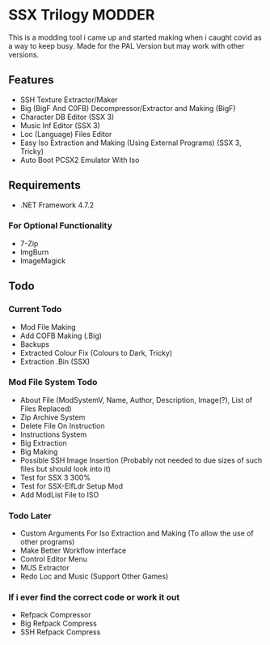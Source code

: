 
# SSX Trilogy MODDER

This is a modding tool i came up and started making when i caught covid as a way to keep busy. Made for the PAL Version but may work with other versions.

## Features
- SSH Texture Extractor/Maker
- Big (BigF And C0FB) Decompressor/Extractor and Making (BigF)
- Character DB Editor (SSX 3)
- Music Inf Editor (SSX 3)
- Loc (Language) Files Editor
- Easy Iso Extraction and Making (Using External Programs) (SSX 3, Tricky)
- Auto Boot PCSX2 Emulator With Iso

## Requirements

- .NET Framework 4.7.2

### For Optional Functionality
- 7-Zip
- ImgBurn
- ImageMagick

## Todo

### Current Todo
- Mod File Making
- Add COFB Making (.Big)
- Backups
- Extracted Colour Fix (Colours to Dark, Tricky)
- Extraction .Bin (SSX)

### Mod File System Todo
- About File (ModSystemV, Name, Author, Description, Image(?), List of Files Replaced)
- Zip Archive System
- Delete File On Instruction
- Instructions System
- Big Extraction
- Big Making
- Possible SSH Image Insertion (Probably not needed to due sizes of such files but should look into it)
- Test for SSX 3 300%
- Test for SSX-ElfLdr Setup Mod
- Add ModList File to ISO

### Todo Later
- Custom Arguments For Iso Extraction and Making (To allow the use of other programs)
- Make Better Workflow interface
- Control Editor Menu
- MUS Extractor
- Redo Loc and Music (Support Other Games)

### If i ever find the correct code or work it out
- Refpack Compressor
- Big Refpack Compress
- SSH Refpack Compress
